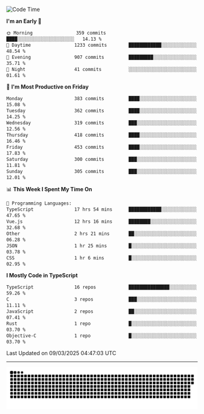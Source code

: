 <!--
<picture>
  <source
    srcset="https://github-readme-stats.vercel.app/api?username=kevinxft&show_icons=true&theme=dark"
    media="(prefers-color-scheme: dark)"
  />
  <source
    srcset="https://github-readme-stats.vercel.app/api?username=kevinxft&show_icons=true"
    media="(prefers-color-scheme: light), (prefers-color-scheme: no-preference)"
  />
  <img src="https://github-readme-stats.vercel.app/api?username=kevinxft&show_icons=true" />
</picture>
-->

<!--START_SECTION:waka-->
![Code Time](http://img.shields.io/badge/Code%20Time-3%2C205%20hrs%2012%20mins-blue)

**I'm an Early 🐤** 

```text
🌞 Morning                359 commits         ████░░░░░░░░░░░░░░░░░░░░░   14.13 % 
🌆 Daytime                1233 commits        ████████████░░░░░░░░░░░░░   48.54 % 
🌃 Evening                907 commits         █████████░░░░░░░░░░░░░░░░   35.71 % 
🌙 Night                  41 commits          ░░░░░░░░░░░░░░░░░░░░░░░░░   01.61 % 
```
📅 **I'm Most Productive on Friday** 

```text
Monday                   383 commits         ████░░░░░░░░░░░░░░░░░░░░░   15.08 % 
Tuesday                  362 commits         ████░░░░░░░░░░░░░░░░░░░░░   14.25 % 
Wednesday                319 commits         ███░░░░░░░░░░░░░░░░░░░░░░   12.56 % 
Thursday                 418 commits         ████░░░░░░░░░░░░░░░░░░░░░   16.46 % 
Friday                   453 commits         ████░░░░░░░░░░░░░░░░░░░░░   17.83 % 
Saturday                 300 commits         ███░░░░░░░░░░░░░░░░░░░░░░   11.81 % 
Sunday                   305 commits         ███░░░░░░░░░░░░░░░░░░░░░░   12.01 % 
```


📊 **This Week I Spent My Time On** 

```text
💬 Programming Languages: 
TypeScript               17 hrs 54 mins      ████████████░░░░░░░░░░░░░   47.65 % 
Vue.js                   12 hrs 16 mins      ████████░░░░░░░░░░░░░░░░░   32.68 % 
Other                    2 hrs 21 mins       ██░░░░░░░░░░░░░░░░░░░░░░░   06.28 % 
JSON                     1 hr 25 mins        █░░░░░░░░░░░░░░░░░░░░░░░░   03.78 % 
CSS                      1 hr 6 mins         █░░░░░░░░░░░░░░░░░░░░░░░░   02.95 % 
```

**I Mostly Code in TypeScript** 

```text
TypeScript               16 repos            ███████████████░░░░░░░░░░   59.26 % 
C                        3 repos             ███░░░░░░░░░░░░░░░░░░░░░░   11.11 % 
JavaScript               2 repos             ██░░░░░░░░░░░░░░░░░░░░░░░   07.41 % 
Rust                     1 repo              █░░░░░░░░░░░░░░░░░░░░░░░░   03.70 % 
Objective-C              1 repo              █░░░░░░░░░░░░░░░░░░░░░░░░   03.70 % 
```




 Last Updated on 09/03/2025 04:47:03 UTC
<!--END_SECTION:waka-->

---

<picture>
  <source media="(prefers-color-scheme: dark)" srcset="https://raw.githubusercontent.com/kevinxft/kevinxft/output/github-contribution-grid-snake-dark.svg">
  <source media="(prefers-color-scheme: light)" srcset="https://raw.githubusercontent.com/kevinxft/kevinxft/output/github-contribution-grid-snake.svg">
  <img alt="github contribution grid snake animation" src="https://raw.githubusercontent.com/kevinxft/kevinxft/output/github-contribution-grid-snake.svg">
</picture>